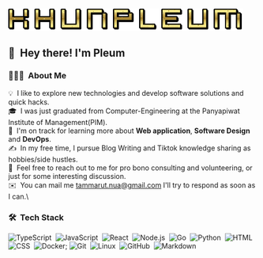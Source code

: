 ![Aditya Vikram Singh Banner](https://raw.githubusercontent.com/tammarut/tammarut/main/assets/name-label.gif)

## 👋 &nbsp;Hey there! I'm Pleum

### 👨🏻‍💻 &nbsp;About Me

💡 &nbsp;I like to explore new technologies and develop software solutions and quick hacks.\
🎓 &nbsp;I was just graduated from Computer-Engineering at the Panyapiwat Institute of Management(PIM).\
🌱 &nbsp;I'm on track for learning more about **Web application**, **Software Design** and **DevOps**.\
✍️ &nbsp;In my free time, I pursue Blog Writing and Tiktok knowledge sharing as hobbies/side hustles.\
💬 &nbsp;Feel free to reach out to me for pro bono consulting and volunteering, or just for some interesting discussion.\
✉️ &nbsp;You can mail me tammarut.nua@gmail.com I'll try to respond as soon as I can.\
<!---
<img alt="Night Coding" src="https://raw.githubusercontent.com/AVS1508/AVS1508/master/assets/Night-Coding.gif" align="right"/>
-->

### 🛠 &nbsp;Tech Stack
![TypeScript](https://img.shields.io/badge/TypeScript-007ACC?style=flatge&logo=typescript&logoColor=white)&nbsp;
![JavaScript](https://img.shields.io/badge/-JavaScript-05122A?style=flat&logo=javascript)&nbsp;
![React](https://img.shields.io/badge/-React-05122A?style=flat&logo=react)&nbsp;
![Node.js](https://img.shields.io/badge/-Node.js-05122A?style=flat&logo=node.js)&nbsp;
![Go](https://img.shields.io/badge/Go-00ADD8?style=flat&logo=go&logoColor=white)&nbsp;
![Python](https://img.shields.io/badge/-Python-05122A?style=flat&logo=python)&nbsp;
![HTML](https://img.shields.io/badge/-HTML-05122A?style=flat&logo=HTML5)&nbsp;
![CSS](https://img.shields.io/badge/-CSS-05122A?style=flat&logo=CSS3&logoColor=1572B6)&nbsp;
![Docker](https://img.shields.io/badge/Docker-2CA5E0?style=flat&logo=docker&logoColor=white&nbsp);
![Git](https://img.shields.io/badge/-Git-05122A?style=flat&logo=git)&nbsp;
![Linux](https://img.shields.io/badge/Linux-FCC624?style=flat&logo=linux&logoColor=black)&nbsp;
![GitHub](https://img.shields.io/badge/-GitHub-05122A?style=flat&logo=github)&nbsp;
![Markdown](https://img.shields.io/badge/-Markdown-05122A?style=flat&logo=markdown)
